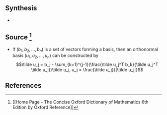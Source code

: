 ## Synthesis
- 
## Source [^1]
- If $(b_1, b_2, ..., b_n)$ is a set of vectors forming a basis, then an orthonormal basis $(u_1, u_2, ..., u_n)$ can be constructed by $$\tilde u_j = b_j - \sum_{k=1}^{j-1}(\frac{\tilde u_j^T b_k}{\tilde u_j^T \tilde u_j})\tilde u_j, u_j = \frac{\tilde u_j}{|\tilde u_j|}$$
## References

[^1]: [[Home Page - The Concise Oxford Dictionary of Mathematics 6th Edition by Oxford Reference]]